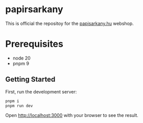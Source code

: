 # papirsarkany

This is official the repositoy for the [papisarkany.hu](https://papirsarkany.hu) webshop.

# Prerequisites

- node 20
- pnpm 9

## Getting Started

First, run the development server:

```bash
pnpm i
pnpm run dev
```

Open [http://localhost:3000](http://localhost:3000) with your browser to see the result.
